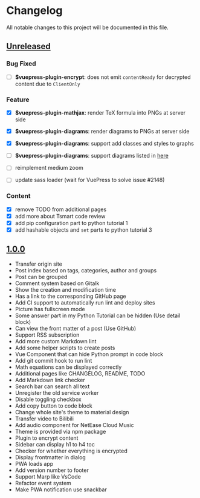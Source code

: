# Changelog

All notable changes to this project will be documented in this file.

## [Unreleased]

### Bug Fixed

- [ ] **$vuepress-plugin-encrypt**: does not emit `contentReady` for decrypted content due to `ClientOnly`

### Feature

- [x] **$vuepress-plugin-mathjax**: render TeX formula into PNGs at server side
- [x] **$vuepress-plugin-diagrams**: render diagrams to PNGs at server side
- [x] **$vuepress-plugin-diagrams**: support add classes and styles to graphs
- [ ] **$vuepress-plugin-diagrams**: support diagrams listed in [here](https://shd101wyy.github.io/markdown-preview-enhanced/#/diagrams)
- [ ] reimplement medium zoom
- [ ] update sass loader (wait for VuePress to solve issue #2148)


### Content

- [x] remove TODO from additional pages
- [x] add more about Tsmart code review
- [x] add pip configuration part to python tutorial 1
- [x] add hashable objects and `set` parts to python tutorial 3

## [1.0.0]

- Transfer origin site
- Post index based on tags, categories, author and groups
- Post can be grouped
- Comment system based on Gitalk
- Show the creation and modification time
- Has a link to the corresponding GitHub page
- Add CI support to automatically run lint and deploy sites
- Picture has fullscreen mode
- Some answer part in my Python Tutorial can be hidden (Use detail block)
- Can view the front matter of a post (Use GitHub)
- Support RSS subscription
- Add more custom Markdown lint
- Add some helper scripts to create posts
- Vue Component that can hide Python prompt in code block
- Add git commit hook to run lint
- Math equations can be displayed correctly
- Additional pages like CHANGELOG, README, TODO
- Add Markdown link checker
- Search bar can search all text
- Unregister the old service worker
- Disable toggling checkbox
- Add copy button to code block
- Change whole site's theme to material design
- Transfer video to Bilibili
- Add audio component for NetEase Cloud Music
- Theme is provided via npm package
- Plugin to encrypt content
- Sidebar can display h1 to h4 toc
- Checker for whether everything is encrypted
- Display frontmatter in dialog
- PWA loads app
- Add version number to footer
- Support Marp like VsCode
- Refactor event system
- Make PWA notification use snackbar

[Unreleased]: https://github.com/sunziping2016/oak-tree-house/compare/v1.0.0...HEAD
[1.0.0]: https://github.com/sunziping2016/oak-tree-house/releases/tag/v1.0.0
